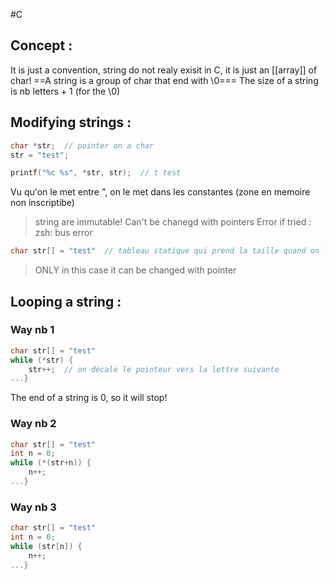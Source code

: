 #C

## Concept :
It is just a convention, string do not realy exisit in C, it is just an [[array]] of char!
==A string is a group of char that end with  \\0===
The size of a string is nb letters + 1 (for the \\0)

## Modifying strings :
```C
char *str;  // pointer on a char
str = "test";

printf("%c %s", *str, str);  // t test
```
Vu qu'on le met entre ", on le met dans les constantes (zone en memoire non inscriptibe)
>string are immutable!  Can't be chanegd with pointers
>Error if tried : zsh: bus error  

```C
char str[] = "test"  // tableau statique qui prend la taille quand on l'assigne (doit etre sur la meme ligne)
```
>ONLY in this case it can be changed with pointer

## Looping a string :
### Way nb 1
```C
char str[] = "test"
while (*str) {
	str++;  // on décale le pointeur vers la lettre suivante
...}

```
The end of a string is 0, so it will stop!
### Way nb 2
```C
char str[] = "test"
int n = 0;
while (*(str+n)) {
	n++;
...}
```
### Way nb 3
```C
char str[] = "test"
int n = 0;
while (str[n]) {
	n++;
...}
```

